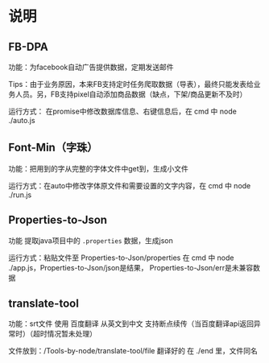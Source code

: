 # 说明

## FB-DPA

功能：为facebook自动广告提供数据，定期发送邮件

Tips：由于业务原因，本来FB支持定时任务爬取数据（导表），最终只能发表给业务人员。另，FB支持pixel自动添加商品数据（缺点，下架/商品更新不及时）

运行方式： 在promise中修改数据库信息、右键信息后，在 cmd 中 node ./auto.js

## Font-Min（字珠）

功能：把用到的字从完整的字体文件中get到，生成小文件

运行方式：在auto中修改字体原文件和需要设置的文字内容，在 cmd 中 node ./run.js

## Properties-to-Json

功能 提取java项目中的 `.properties` 数据，生成json

运行方式：粘贴文件至 Properties-to-Json/properties 在 cmd 中 node ./app.js，Properties-to-Json/json是结果， Properties-to-Json/err是未兼容数据

## translate-tool

功能：srt文件 使用 百度翻译 从英文到中文 支持断点续传（当百度翻译api返回异常时）（超时情况暂未处理）

文件放到：/Tools-by-node/translate-tool/file 翻译好的 在 ./end 里，文件同名
